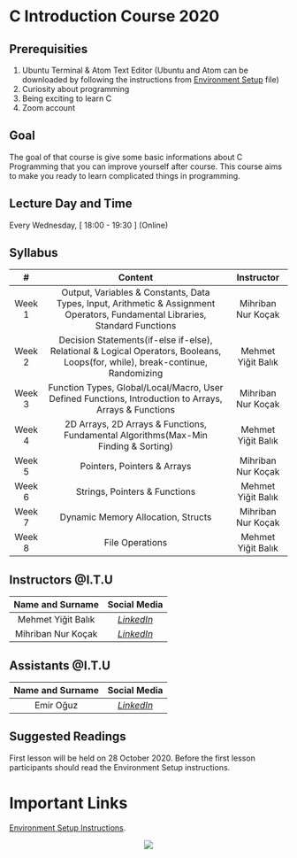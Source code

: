 # C Introduction Course 2020

## Prerequisities
1. Ubuntu Terminal & Atom Text Editor (Ubuntu and Atom can be downloaded by following the instructions from [Environment Setup](/EnvironmentSetup.pdf) file)
2. Curiosity about programming
3. Being exciting to learn C
4. Zoom account

## Goal
The goal of that course is give some basic informations about C Programming that you can improve yourself after course. This course aims to make you ready to learn complicated things in programming.

## Lecture Day and Time
Every Wednesday, [ 18:00 - 19:30 ] (Online)

## Syllabus

|  # | **Content**  |  **Instructor**  |
| :------------: | :------------: | :------------: |
| Week 1 | Output, Variables & Constants, Data Types, Input, Arithmetic & Assignment Operators, Fundamental Libraries, Standard Functions | Mihriban Nur Koçak |
| Week 2 | Decision Statements(if-else if-else), Relational & Logical Operators, Booleans, Loops(for, while),  break-continue, Randomizing  | Mehmet Yiğit Balık |
| Week 3 | Function Types, Global/Local/Macro, User Defined Functions, Introduction to Arrays, Arrays & Functions   | Mihriban Nur Koçak |
| Week 4 | 2D Arrays, 2D Arrays & Functions, Fundamental Algorithms(Max-Min Finding & Sorting) | Mehmet Yiğit Balık |
| Week 5 | Pointers, Pointers & Arrays | Mihriban Nur Koçak |
| Week 6 | Strings, Pointers & Functions | Mehmet Yiğit Balık |
| Week 7 | Dynamic Memory Allocation, Structs | Mihriban Nur Koçak |
| Week 8 | File Operations | Mehmet Yiğit Balık |

## Instructors @I.T.U
| **Name and Surname** | **Social Media** |
| :------------: | :------------: | 
| Mehmet Yiğit Balık | [*LinkedIn*](https://www.linkedin.com/in/yigitbalik/) |
| Mihriban Nur Koçak | [*LinkedIn*](https://www.linkedin.com/in/mihribannurkocak/) |

## Assistants @I.T.U
| **Name and Surname** | **Social Media** |
| :------------: | :------------: | 
| Emir Oğuz | [*LinkedIn*](https://www.linkedin.com/in/emir-o%C4%9Fuz-4210621ba/) |


## Suggested Readings
First lesson will be held on 28 October 2020. Before the first lesson participants should read the Environment Setup instructions.


# Important Links
[Environment Setup Instructions](/EnvironmentSetup.pdf).


<p align="center">
  <a href="//ituacm.com" target="_blank">
    <img src="https://ituacm.com/wp-content/uploads/2017/08/itu-logo.png">
  </a>
</p>
